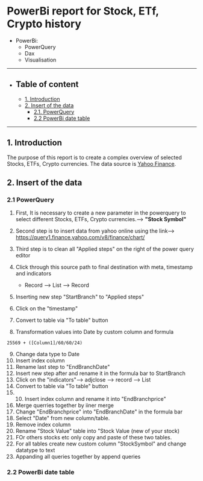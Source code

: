 # PowerBi report for Stock, ETf, Crypto history

- PowerBi:
  - PowerQuery
  - Dax
  - Visualisation

---

- ## Table of content
  - [1. Introduction](#1-introduction)
  - [2. Insert of the data](#2-insert-of-the-data)
    - [2.1. PowerQuery](#21-powerquerry)
    - [2.2 PowerBi date table](#22-powerbi-date-table)
---
## 1. Introduction
The purpose of this report is to create a complex overview of selected Stocks, ETFs, Crypto currencies.
The data source is [Yahoo Finance](https://finance.yahoo.com/).
## 2. Insert of the data
### 2.1 PowerQuery
1. First, It is necessary to create a new parameter in the powerquery to select different Stocks, ETFs, Crypto currencies.--> **"Stock Symbol"**

2. Second step is to insert data from yahoo online using the link--> https://query1.finance.yahoo.com/v8/finance/chart/

3. Third step is to clean all "Applied steps" on the right of the power query editor


4. Click through this source path to final destination with meta, timestamp and indicators
   - Record --> List --> Record 

5. Inserting new step "StartBranch" to "Applied steps"
6. Click on the "timestamp"
7. Convert to table via "To table" button
8. Transformation values into Date by custom column and formula
```
25569 + ([Column1]/60/60/24)
```
9. Change data type to Date
10. Insert index column
11. Rename last step to "EndBranchDate"
12. Insert new step after and rename it in the formula bar to StartBranch
13. Click on the "indicators"--> adjclose --> record --> List
14. Convert to table via "To table" button
15. 10. Insert index column and rename it into "EndBranchprice"
16. Merge querries together by iiner merge
17. Change "EndBranchprice" into "EndBranchDate" in the formula bar
18. Select "Date" from new column/table.
19. Remove index column
20. Rename "Stock Value" table into "Stock Value (new of your stock)
21. FOr others stocks etc only copy and paste of these two tables.
22. For all tables create new custom column "StockSymbol" and change datatype to text
23. Appanding all queries together by append queries

### 2.2 PowerBi date table
